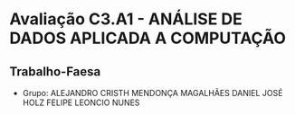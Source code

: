 # Avaliação C3.A1 - ANÁLISE DE DADOS APLICADA A COMPUTAÇÃO

## Trabalho-Faesa
- Grupo:
  ALEJANDRO CRISTH MENDONÇA MAGALHÃES
  DANIEL JOSÉ HOLZ
  FELIPE LEONCIO NUNES
  

